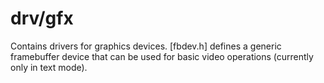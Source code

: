 # drv/gfx

Contains drivers for graphics devices. [fbdev.h] defines a generic framebuffer
device that can be used for basic video operations (currently only in text
mode).
